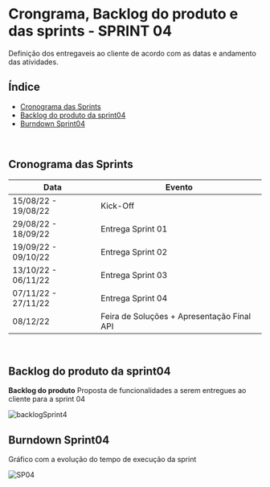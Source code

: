 # Crongrama, Backlog do produto e das sprints - SPRINT 04
Definição dos entregaveis ao cliente de acordo com as datas e andamento das atividades.
<br />


<h2>Índice</h2>

- [Cronograma das Sprints](#cronograma-das-sprints)
- [Backlog do produto da sprint04](#backlog-do-produto-da-sprint04)
- [Burndown Sprint04](#burndown-sprint04)
<br />


<h2>Cronograma das Sprints</h2>

| Data | Evento |  
| ---- | ------ |
| 15/08/22 - 19/08/22 | Kick-Off |
| 29/08/22 - 18/09/22 | Entrega Sprint 01 | 
| 19/09/22 - 09/10/22 | Entrega Sprint 02 |  
| 13/10/22 - 06/11/22 | Entrega Sprint 03 | 
| 07/11/22 - 27/11/22 | Entrega Sprint 04 | 
| 08/12/22 | Feira de Soluções + Apresentação Final API | 
<br />


<h2>Backlog do produto da sprint04</h2>

**Backlog do produto**
Proposta de funcionalidades a serem entregues ao cliente para a sprint 04

![backlogSprint4]()
<br />


<h2>Burndown Sprint04</h2>
Gráfico com a evolução do tempo de execução da sprint

![SP04](readme_docs/BurndownSP4.png "Burndown Sprint04")